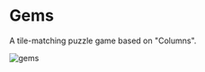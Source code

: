 # Gems

A tile-matching puzzle game based on "Columns".

![gems](https://github.com/user-attachments/assets/d03873bd-f65f-473a-bafd-6b531d23147c)

